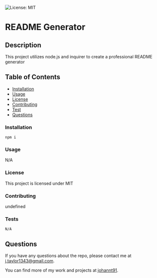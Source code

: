 ![License: MIT](https://img.shields.io/badge/License-MIT-yellow.svg)

  # README Generator

  ## Description

  This project utilizes node.js and inquirer to create a professional README generator

  ## Table of Contents

  * [Installation](#installation)
  * [Usage](#usage)
  * [License](#license)
  * [Contributing](#contributing)
  * [Test](#test)
  * [Questions](#questions)

  ### Installation
  
  ```
  npm i
  ```

  ### Usage

  N/A

  ### License
  This project is licensed under MIT

  ### Contributing
  
  undefined

  ### Tests
  
  ```
  N/A
  ```

  ## Questions
  
  If you have any questions about the repo, please contact me at j.taylor1343@gmail.com.

  You can find more of my work and projects at [johannt91](https://github.com/johannt91).

